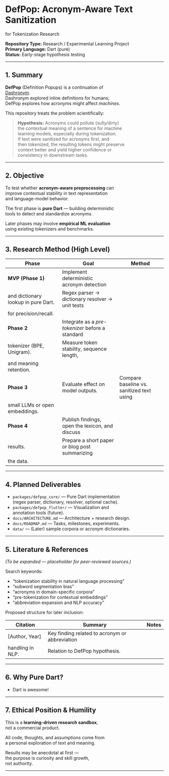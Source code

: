 # DefPop: Acronym-Aware Text Sanitization  
for Tokenization Research

**Repository Type:** Research / Experimental Learning Project  
**Primary Language:** Dart (pure)  
**Status:** Early-stage hypothesis testing  

---

## 1. Summary

**DefPop** (Definition Popups) is a continuation of  
[Dashronym](https://github.com/chrismercredi/dashronym).  
Dashronym explored inline definitions for humans;  
DefPop explores how acronyms might affect *machines*.

This repository treats the problem scientifically:

> **Hypothesis:** Acronyms could pollute (sully/dirty)  
> the contextual meaning of a sentence for machine  
> learning models, especially during tokenization.  
> If text were sanitized for acronyms first, and  
> then tokenized, the resulting tokens might preserve  
> context better and yield higher confidence or  
> consistency in downstream tasks.

---

## 2. Objective

To test whether **acronym-aware preprocessing** can  
improve contextual stability in text representation  
and language-model behavior.  

The first phase is **pure Dart** — building deterministic  
tools to detect and standardize acronyms.  

Later phases may involve **empirical ML evaluation**  
using existing tokenizers and benchmarks.

---

## 3. Research Method (High Level)

| Phase | Goal | Method |
|-------|------|--------|
| **MVP (Phase 1)** | Implement deterministic acronym detection  
and dictionary lookup in pure Dart. | Regex parser → dictionary resolver → unit tests  
for precision/recall. |
| **Phase 2** | Integrate as a *pre-tokenizer* before a standard  
tokenizer (BPE, Unigram). | Measure token stability, sequence length,  
and meaning retention. |
| **Phase 3** | Evaluate effect on model outputs. | Compare baseline vs. sanitized text using  
small LLMs or open embeddings. |
| **Phase 4** | Publish findings, open the lexicon, and discuss  
results. | Prepare a short paper or blog post summarizing  
the data. |

---

## 4. Planned Deliverables

- `packages/defpop_core/` — Pure Dart implementation  
  (regex parser, dictionary, resolver, optional cache).  
- `packages/defpop_flutter/` — Visualization and  
  annotation tools (future).  
- `docs/ARCHITECTURE.md` — Architecture + research design.  
- `docs/ROADMAP.md` — Tasks, milestones, experiments.  
- `data/` — (Later) sample corpora or acronym dictionaries.

---

## 5. Literature & References

*(To be expanded — placeholder for peer-reviewed sources.)*

Search keywords:
- “tokenization stability in natural language processing”
- “subword segmentation bias”
- “acronyms in domain-specific corpora”
- “pre-tokenization for contextual embeddings”
- “abbreviation expansion and NLP accuracy”

Proposed structure for later inclusion:

| Citation | Summary | Notes |
|-----------|----------|-------|
| [Author, Year] | Key finding related to acronym or abbreviation  
handling in NLP. | Relation to DefPop hypothesis. |

---

## 6. Why Pure Dart?

- Dart is awesome!
  
---

## 7. Ethical Position & Humility

This is a **learning-driven research sandbox**,  
not a commercial product.  

All code, thoughts, and assumptions come from  
a personal exploration of text and meaning.  

Results may be anecdotal at first —  
the purpose is curiosity and skill growth,  
not authority.

---
